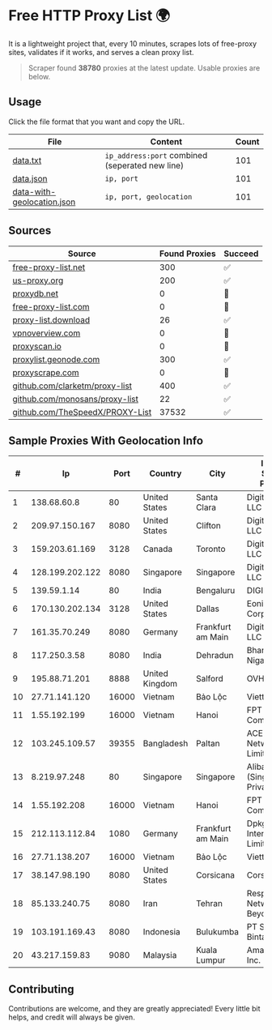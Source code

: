 
# Free HTTP Proxy List 🌍

It is a lightweight project that, every 10 minutes, scrapes lots of free-proxy sites, validates if it works, and serves a clean proxy list.


> Scraper found **38780** proxies at the latest update. Usable proxies are below.

## Usage

Click the file format that you want and copy the URL.


|File|Content|Count|
|----|-------|-----|
|[data.txt](https://raw.githubusercontent.com/themiralay/Proxy-List-World/master/data.txt)|`ip_address:port` combined (seperated new line)|101|
|[data.json](https://raw.githubusercontent.com/themiralay/Proxy-List-World/master/data.json)|`ip, port`|101|
|[data-with-geolocation.json](https://raw.githubusercontent.com/themiralay/Proxy-List-World/master/data-with-geolocation.json)|`ip, port, geolocation`|101|

## Sources

|Source|Found Proxies|Succeed|
|------|-------------|-------|
|[free-proxy-list.net](https://free-proxy-list.net)|300|✅|
|[us-proxy.org](https://www.us-proxy.org)|200|✅|
|[proxydb.net](http://proxydb.net)|0|🚫|
|[free-proxy-list.com](https://free-proxy-list.com/?page=&port=&type%5B%5D=http&type%5B%5D=https&up_time=0&search=Search)|0|🚫|
|[proxy-list.download](https://www.proxy-list.download/HTTP)|26|✅|
|[vpnoverview.com](https://vpnoverview.com/privacy/anonymous-browsing/free-proxy-servers)|0|🚫|
|[proxyscan.io](https://www.proxyscan.io)|0|🚫|
|[proxylist.geonode.com](https://proxylist.geonode.com/api/proxy-list?limit=300&page=1&sort_by=lastChecked&sort_type=desc&protocols=http,https)|300|✅|
|[proxyscrape.com](https://api.proxyscrape.com/v2/?request=displayproxies&protocol=http&timeout=10000&country=all&ssl=all&anonymity=all)|0|🚫|
|[github.com/clarketm/proxy-list](https://raw.githubusercontent.com/clarketm/proxy-list/master/proxy-list-raw.txt)|400|✅|
|[github.com/monosans/proxy-list](https://raw.githubusercontent.com/monosans/proxy-list/main/proxies/http.txt)|22|✅|
|[github.com/TheSpeedX/PROXY-List](https://raw.githubusercontent.com/TheSpeedX/PROXY-List/master/http.txt)|37532|✅|


## Sample Proxies With Geolocation Info

|#|Ip|Port|Country|City|Internet Service Provider|
|-|--|----|-------|----|-------------------------|
|1|138.68.60.8|80|United States|Santa Clara|DigitalOcean, LLC|
|2|209.97.150.167|8080|United States|Clifton|DigitalOcean, LLC|
|3|159.203.61.169|3128|Canada|Toronto|DigitalOcean, LLC|
|4|128.199.202.122|8080|Singapore|Singapore|DigitalOcean, LLC|
|5|139.59.1.14|80|India|Bengaluru|DIGITALOCEAN|
|6|170.130.202.134|3128|United States|Dallas|Eonix Corporation|
|7|161.35.70.249|8080|Germany|Frankfurt am Main|DigitalOcean, LLC|
|8|117.250.3.58|8080|India|Dehradun|Bharat Sanchar Nigam Ltd|
|9|195.88.71.201|8888|United Kingdom|Salford|OVH SAS|
|10|27.71.141.120|16000|Vietnam|Bảo Lộc|Viettel Group|
|11|1.55.192.199|16000|Vietnam|Hanoi|FPT Telecom Company|
|12|103.245.109.57|39355|Bangladesh|Paltan|ACE IT Networks Limited|
|13|8.219.97.248|80|Singapore|Singapore|Alibaba Cloud (Singapore) Private Limited|
|14|1.55.192.208|16000|Vietnam|Hanoi|FPT Telecom Company|
|15|212.113.112.84|1080|Germany|Frankfurt am Main|DpkgSoft International Limited|
|16|27.71.138.207|16000|Vietnam|Bảo Lộc|Viettel Group|
|17|38.147.98.190|8080|United States|Corsicana|Corsicana ISD|
|18|85.133.240.75|8080|Iran|Tehran|Respina Networks & Beyond PJSC|
|19|103.191.169.43|8080|Indonesia|Bulukumba|PT Sugi Bintang Jaya|
|20|43.217.159.83|9080|Malaysia|Kuala Lumpur|Amazon.com, Inc.|



## Contributing

Contributions are welcome, and they are greatly appreciated! Every
little bit helps, and credit will always be given.

